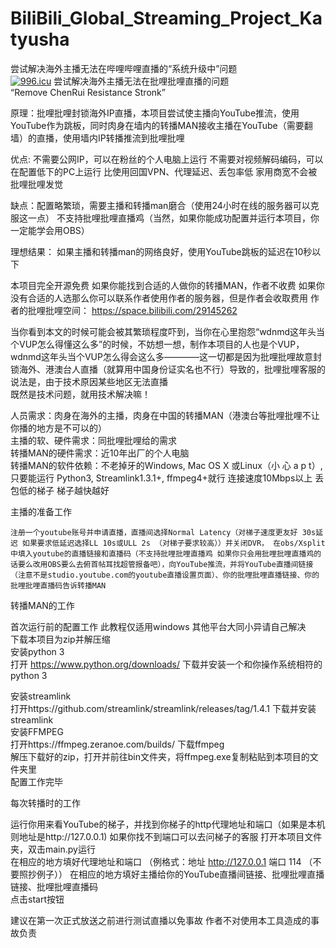 # BiliBili_Global_Streaming_Project_Katyusha
尝试解决海外主播无法在哔哩哔哩直播的“系统升级中”问题  
[![996.icu](https://img.shields.io/badge/link-996.icu-red.svg)](https://996.icu)
尝试解决海外主播无法在批哩批哩直播的问题  
“Remove ChenRui Resistance Stronk”  
  
原理：批哩批哩封锁海外IP直播，本项目尝试使主播向YouTube推流，使用YouTube作为跳板，同时肉身在墙内的转播MAN接收主播在YouTube（需要翻墙）的直播，使用墙内IP转播推流到批哩批哩

优点: 不需要公网IP，可以在粉丝的个人电脑上运行
     不需要对视频解码编码，可以在配置低下的PC上运行
     比使用回国VPN、代理延迟、丢包率低
     家用商宽不会被批哩批哩发觉

缺点：配置略繁琐，需要主播和转播man磨合（使用24小时在线的服务器可以克服这一点）
     不支持批哩批哩直播鸡（当然，如果你能成功配置并运行本项目，你一定能学会用OBS）

理想结果：
     如果主播和转播man的网络良好，使用YouTube跳板的延迟在10秒以下

本项目完全开源免费 如果你能找到合适的人做你的转播MAN，作者不收费
如果你没有合适的人选那么你可以联系作者使用作者的服务器，但是作者会收取费用 作者的批哩批哩空间： https://space.bilibili.com/29145262 

当你看到本文的时候可能会被其繁琐程度吓到，当你在心里抱怨“wdnmd这年头当个VUP怎么得懂这么多”的时候，不妨想一想，制作本项目的人也是个VUP，wdnmd这年头当个VUP怎么得会这么多————这一切都是因为批哩批哩故意封锁海外、港澳台人直播（就算用中国身份证实名也不行）导致的，批哩批哩客服的说法是，由于技术原因某些地区无法直播  
既然是技术问题，就用技术解决嘛！

人员需求：肉身在海外的主播，肉身在中国的转播MAN（港澳台等批哩批哩不让你播的地方是不可以的）    
主播的软、硬件需求：同批哩批哩给的需求  
转播MAN的硬件需求：近10年出厂的个人电脑  
转播MAN的软件依赖：不老掉牙的Windows, Mac OS X 或Linux（小 心 a p t）,只要能运行 Python3, Streamlink1.3.1+, ffmpeg4+就行 连接速度10Mbps以上 丢包低的梯子 梯子越快越好
  
主播的准备工作  
  
	注册一个youtube账号并申请直播，直播间选择Normal Latency（对梯子速度更友好 30s延迟 如果要求低延迟选择LL 10s或ULL 2s （对梯子要求较高））并关闭DVR， 在obs/Xsplit中填入youtube的直播链接和直播码（不支持批哩批哩直播鸡 如果你只会用批哩批哩直播鸡的话要么改用OBS要么去俯首帖耳找超管报备吧），向YouTube推流，并将YouTube直播间链接（注意不是studio.youtube.com的youtube直播设置页面）、你的批哩批哩直播链接、你的批哩批哩直播码告诉转播MAN  
  
  
  
转播MAN的工作  
  
首次运行前的配置工作
此教程仅适用windows 其他平台大同小异请自己解决  
下载本项目为zip并解压缩  
安装python 3  
	打开 https://www.python.org/downloads/ 下载并安装一个和你操作系统相符的python 3  
  
安装streamlink  
	打开https://github.com/streamlink/streamlink/releases/tag/1.4.1 下载并安装streamlink  
安装FFMPEG  
	打开https://ffmpeg.zeranoe.com/builds/ 下载ffmpeg  
	解压下载好的zip，打开并前往bin文件夹，将ffmpeg.exe复制粘贴到本项目的文件夹里  
配置工作完毕  
  
每次转播时的工作  
  
运行你用来看YouTube的梯子，并找到你梯子的http代理地址和端口（如果是本机则地址是http://127.0.0.1) 如果你找不到端口可以去问梯子的客服 
打开本项目文件夹，双击main.py运行  
在相应的地方填好代理地址和端口 （例格式：地址 http://127.0.0.1 端口 114 （不要照抄例子））
在相应的地方填好主播给你的YouTube直播间链接、批哩批哩直播链接、批哩批哩直播码  
点击start按钮

建议在第一次正式放送之前进行测试直播以免事故
作者不对使用本工具造成的事故负责
